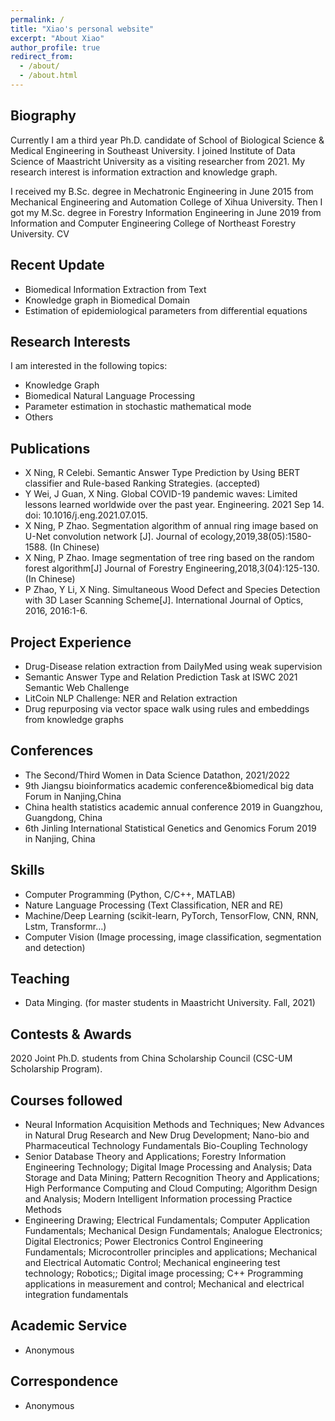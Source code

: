 ```yaml
---
permalink: /
title: "Xiao's personal website"
excerpt: "About Xiao"
author_profile: true
redirect_from: 
  - /about/
  - /about.html
---
```


## Biography

Currently I am a third year Ph.D. candidate of School of Biological Science & Medical Engineering in Southeast University. I joined Institute of Data Science of Maastricht University as a visiting researcher from 2021. My research interest is information extraction and knowledge graph.

I received my B.Sc. degree in Mechatronic Engineering in June 2015 from Mechanical Engineering and Automation College of Xihua University. Then I got my M.Sc. degree in Forestry Information Engineering in June 2019 from Information and Computer Engineering College of Northeast Forestry University. CV

## Recent Update

- Biomedical Information Extraction from Text
- Knowledge graph in Biomedical Domain
- Estimation of epidemiological parameters from differential equations

## Research Interests

I am interested in the following topics:

- Knowledge Graph
- Biomedical Natural Language Processing
- Parameter estimation in stochastic mathematical mode
- Others

## Publications

- X Ning, R Celebi. Semantic Answer Type Prediction by Using BERT classifier and Rule-based Ranking Strategies. (accepted)
- Y Wei, J Guan, X Ning. Global COVID-19 pandemic waves: Limited lessons learned worldwide over the past year. Engineering. 2021 Sep 14. doi: 10.1016/j.eng.2021.07.015.
- X Ning, P Zhao. Segmentation algorithm of annual ring image based on U-Net convolution network [J]. Journal of ecology,2019,38(05):1580-1588. (In Chinese)
- X Ning, P Zhao. Image segmentation of tree ring based on the random forest algorithm[J] Journal of Forestry Engineering,2018,3(04):125-130. (In Chinese)
- P Zhao, Y Li, X Ning. Simultaneous Wood Defect and Species Detection with 3D Laser Scanning Scheme[J]. International Journal of Optics, 2016, 2016:1-6.

## Project Experience

- Drug-Disease relation extraction from DailyMed using weak supervision
- Semantic Answer Type and Relation Prediction Task at ISWC 2021 Semantic Web Challenge
- LitCoin NLP Challenge: NER and Relation extraction
- Drug repurposing via vector space walk using rules and embeddings from knowledge graphs

## Conferences

- The Second/Third Women in Data Science Datathon, 2021/2022
- 9th Jiangsu bioinformatics academic conference&biomedical big data Forum in Nanjing,China
- China health statistics academic annual conference 2019 in Guangzhou, Guangdong, China
- 6th Jinling International Statistical Genetics and Genomics Forum 2019 in Nanjing, China

## Skills

- Computer Programming (Python, C/C++, MATLAB)
- Nature Language Processing (Text Classification, NER and RE)
- Machine/Deep Learning (scikit-learn, PyTorch, TensorFlow, CNN, RNN, Lstm, Transformr…)
- Computer Vision (Image processing, image classification, segmentation and detection)

## Teaching

- Data Minging. (for master students in Maastricht University. Fall, 2021)

## Contests & Awards

2020 Joint Ph.D. students from China Scholarship Council (CSC-UM Scholarship Program).

## Courses followed

- Neural Information Acquisition Methods and Techniques; New Advances in Natural Drug Research and New Drug Development; Nano-bio and Pharmaceutical Technology Fundamentals Bio-Coupling Technology
- Senior Database Theory and Applications; Forestry Information Engineering Technology; Digital Image Processing and Analysis; Data Storage and Data Mining; Pattern Recognition Theory and Applications; High Performance Computing and Cloud Computing; Algorithm Design and Analysis; Modern Intelligent Information processing Practice Methods
- Engineering Drawing; Electrical Fundamentals; Computer Application Fundamentals; Mechanical Design Fundamentals; Analogue Electronics; Digital Electronics; Power Electronics Control Engineering Fundamentals; Microcontroller principles and applications; Mechanical and Electrical Automatic Control; Mechanical engineering test technology; Robotics;; Digital image processing; C++ Programming applications in measurement and control; Mechanical and electrical integration fundamentals

## Academic Service

- Anonymous

## Correspondence

- Anonymous
